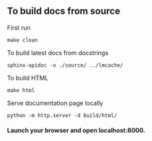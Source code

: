 ## To build docs from source

First run 

``` 
make clean
```

To build latest docs from docstrings

```
sphinx-apidoc -o ./source/ ../lmcache/
```

To build HTML

```
make html
```

Serve documentation page locally

```
python -m http.server -d build/html/
```

#### Launch your browser and open localhost:8000.